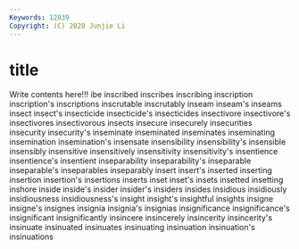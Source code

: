 ```yaml
---
Keywords: 12039
Copyright: (C) 2020 Junjie Li
---
```


# title

Write contents here!!!
ibe 
inscribed 
inscribes 
inscribing 
inscription 
inscription's 
inscriptions
inscrutable 
inscrutably 
inseam 
inseam's 
inseams 
insect 
insect's 
insecticide 
insecticide's 
insecticides
insectivore 
insectivore's 
insectivores 
insectivorous 
insects 
insecure 
insecurely 
insecurities 
insecurity 
insecurity's
inseminate 
inseminated 
inseminates 
inseminating 
insemination 
insemination's 
insensate 
insensibility 
insensibility's 
insensible
insensibly 
insensitive 
insensitively 
insensitivity 
insensitivity's 
insentience 
insentience's 
insentient 
inseparability 
inseparability's
inseparable 
inseparable's 
inseparables 
inseparably 
insert 
insert's 
inserted 
inserting 
insertion 
insertion's
insertions 
inserts 
inset 
inset's 
insets 
insetted 
insetting 
inshore 
inside 
inside's
insider 
insider's 
insiders 
insides 
insidious 
insidiously 
insidiousness 
insidiousness's 
insight 
insight's
insightful 
insights 
insigne 
insigne's 
insignes 
insignia 
insignia's 
insignias 
insignificance 
insignificance's
insignificant 
insignificantly 
insincere 
insincerely 
insincerity 
insincerity's 
insinuate 
insinuated 
insinuates 
insinuating
insinuation 
insinuation's 
insinuations 
